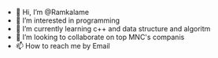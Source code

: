 - 👋 Hi, I’m @Ramkalame
- 👀 I’m interested in programming
- 🌱 I’m currently learning c++ and data structure  and algoritm
- 💞️ I’m looking to collaborate on top MNC's companis
- 📫 How to reach me by Email

<!---
Ramkalame/Ramkalame is a ✨ special ✨ repository because its `README.md` (this file) appears on your GitHub profile.
You can click the Preview link to take a look at your changes.
--->

